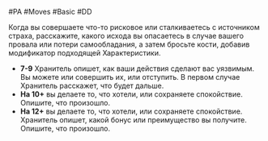 #PA  #Moves #Basic #DD

Когда вы совершаете что-то рисковое или сталкиваетесь с источником страха, расскажите, какого исхода вы опасаетесь в случае вашего провала или потери самообладания, а затем бросьте кости, добавив модификатор подходящей Характеристики. 
* **7-9** Хранитель опишет, как ваши действия сделают вас уязвимым. Вы можете или совершить их, или отступить. В первом случае Хранитель расскажет, что будет дальше. 
* **На 10+** вы делаете то, что хотели, или сохраняете спокойствие. Опишите, что произошло. 
* **На 12+** вы делаете то, что хотели, или сохраняете спокойствие. Хранитель опишет, какой бонус или преимущество вы получите. Опишите, что произошло.